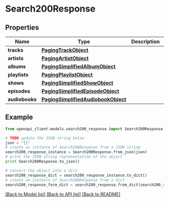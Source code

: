 # Search200Response


## Properties
Name | Type | Description | Notes
------------ | ------------- | ------------- | -------------
**tracks** | [**PagingTrackObject**](PagingTrackObject.md) |  | [optional] 
**artists** | [**PagingArtistObject**](PagingArtistObject.md) |  | [optional] 
**albums** | [**PagingSimplifiedAlbumObject**](PagingSimplifiedAlbumObject.md) |  | [optional] 
**playlists** | [**PagingPlaylistObject**](PagingPlaylistObject.md) |  | [optional] 
**shows** | [**PagingSimplifiedShowObject**](PagingSimplifiedShowObject.md) |  | [optional] 
**episodes** | [**PagingSimplifiedEpisodeObject**](PagingSimplifiedEpisodeObject.md) |  | [optional] 
**audiobooks** | [**PagingSimplifiedAudiobookObject**](PagingSimplifiedAudiobookObject.md) |  | [optional] 

## Example

```python
from openapi_client.models.search200_response import Search200Response

# TODO update the JSON string below
json = "{}"
# create an instance of Search200Response from a JSON string
search200_response_instance = Search200Response.from_json(json)
# print the JSON string representation of the object
print Search200Response.to_json()

# convert the object into a dict
search200_response_dict = search200_response_instance.to_dict()
# create an instance of Search200Response from a dict
search200_response_form_dict = search200_response.from_dict(search200_response_dict)
```
[[Back to Model list]](../README.md#documentation-for-models) [[Back to API list]](../README.md#documentation-for-api-endpoints) [[Back to README]](../README.md)


